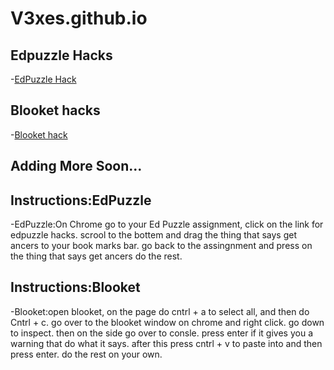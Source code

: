 # V3xes.github.io

## Edpuzzle Hacks
-[EdPuzzle Hack](https://edpuzzle.hs.vc/)

## Blooket hacks
-[Blooket hack](https://raw.githubusercontent.com/Blooketware/BlooketUI/main/bookmarklet.js)

## Adding More Soon...

## Instructions:EdPuzzle
-EdPuzzle:On Chrome go to your Ed Puzzle assignment, click on the link for edpuzzle hacks. scrool to the bottem and drag the thing that says get ancers to your book marks bar. go back to the assingnment and press on the thing that says get ancers do the rest.


## Instructions:Blooket
-Blooket:open blooket, on the page do cntrl + a to select all, and then do Cntrl + c. go over to the blooket window on chrome and right click. go down to inspect. then on the side go over to consle. press enter if it gives you a warning that do what it says. after this press cntrl + v to paste into and then press enter. do the rest on your own.
